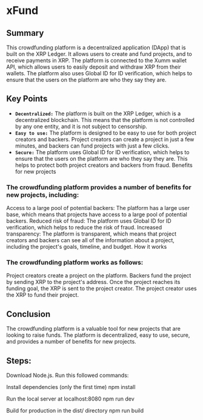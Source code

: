 # xFund

## Summary

This crowdfunding platform is a decentralized application (DApp) that is built on the XRP Ledger. It allows users to create and fund projects, and to receive payments in XRP. The platform is connected to the Xumm wallet API, which allows users to easily deposit and withdraw XRP from their wallets. The platform also uses Global ID for ID verification, which helps to ensure that the users on the platform are who they say they are.

## Key Points

- **`Decentralized:`** The platform is built on the XRP Ledger, which is a decentralized blockchain. This means that the platform is not controlled by any one entity, and it is not subject to censorship.
- **`Easy to use:`** The platform is designed to be easy to use for both project creators and backers. Project creators can create a project in just a few minutes, and backers can fund projects with just a few clicks.
- **`Secure:`** The platform uses Global ID for ID verification, which helps to ensure that the users on the platform are who they say they are. This helps to protect both project creators and backers from fraud.
Benefits for new projects

### The crowdfunding platform provides a number of benefits for new projects, including:

Access to a large pool of potential backers: The platform has a large user base, which means that projects have access to a large pool of potential backers.
Reduced risk of fraud: The platform uses Global ID for ID verification, which helps to reduce the risk of fraud.
Increased transparency: The platform is transparent, which means that project creators and backers can see all of the information about a project, including the project's goals, timeline, and budget.
How it works

### The crowdfunding platform works as follows:

Project creators create a project on the platform.
Backers fund the project by sending XRP to the project's address.
Once the project reaches its funding goal, the XRP is sent to the project creator.
The project creator uses the XRP to fund their project.

## Conclusion

The crowdfunding platform is a valuable tool for new projects that are looking to raise funds. The platform is decentralized, easy to use, secure, and provides a number of benefits for new projects.

## Steps:

Download Node.js. Run this followed commands:

Install dependencies (only the first time)
npm install

Run the local server at localhost:8080
npm run dev

Build for production in the dist/ directory
npm run build


